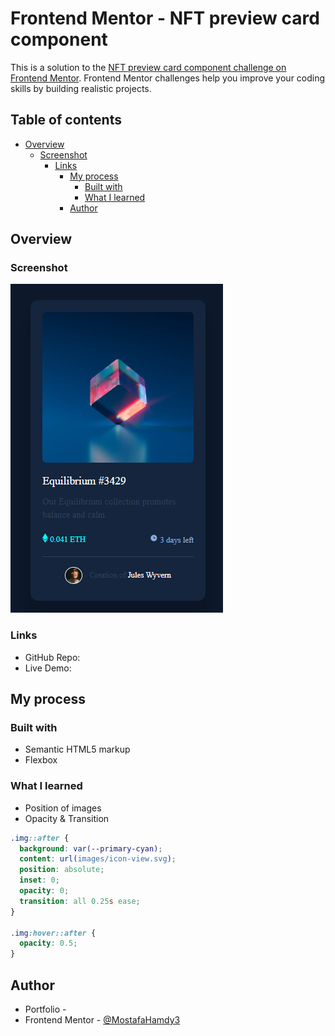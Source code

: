 # Frontend Mentor - NFT preview card component

This is a solution to the [NFT preview card component challenge on Frontend Mentor](https://www.frontendmentor.io/challenges/nft-preview-card-component-SbdUL_w0U). Frontend Mentor challenges help you improve your coding skills by building realistic projects.

## Table of contents

- [Overview](#overview)
  - [Screenshot](#screenshot)
    - [Links](#links)
      - [My process](#my-process)
        - [Built with](#built-with)
        - [What I learned](#what-i-learned)
      - [Author](#author)

## Overview

### Screenshot

![](./images/Screenshot%202022-10-23%20110843.png)

### Links

- GitHub Repo: [](https://github.com/MostafaHamdy3/NFT-Preview-Card)
- Live Demo: [](https://nft-preview-card-five-tau.vercel.app/)

## My process

### Built with

- Semantic HTML5 markup
- Flexbox

### What I learned

- Position of images
- Opacity & Transition

```css
.img::after {
  background: var(--primary-cyan);
  content: url(images/icon-view.svg);
  position: absolute;
  inset: 0;
  opacity: 0;
  transition: all 0.25s ease;
}

.img:hover::after {
  opacity: 0.5;
}
```

## Author

- Portfolio - [](https://mostafa-portfolio.vercel.app/)
- Frontend Mentor - [@MostafaHamdy3](https://www.frontendmentor.io/profile/MostafaHamdy3)
